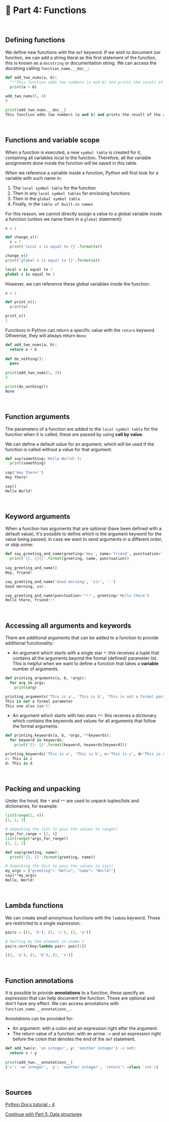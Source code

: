 # 🐍 Part 4: Functions
<br/>

## Defining functions

We define new functions with the `def` keyword. If we wish to document our function, we can add a string literal 
as the first statement of the function, this is known as a `docstring` or documentation string. We can access the 
docstring calling `function_name.__doc__`:

```python
def add_two_nums(a, b):
  """This function adds two numbers (a and b) and prints the result of the adding operation."""
  print(a + b)
  
add_two_nums(5, 4)
9

print(add_two_nums.__doc__)
This function adds two numbers (a and b) and prints the result of the adding operation.
```
<br/>

## Functions and variable scope

When a function is executed, a new `symbol table` is created for it, containing all variables local to the function.
Therefore, all the variable assignments done inside the function will be saved in this table.

When we reference a variable inside a function, Python will first look for a variable with such name in:
  1. The `local symbol table` for the function
  2. Then in any `local symbol tables` for enclosing functions
  3. Then in the `global symbol table`
  4. Finally, in the `table of built-in names` 

For this reason, we cannot directly assign a value to a global variable inside a function (unless we name them in a 
`global` statement):

```python
x = 1

def change_x():
  x = 7
  print('local x is equal to {}'.format(x))

change_x()
print('global x is equal to {}'.format(x))

local x is equal to 7
global x is equal to 1
```

However, we can reference these global variables inside the function:

```python
x = 1

def print_x():
  print(x)

print_x()
1
```

Functions in Python can return a specific value with the `return` keyword. Othwerise, they will always return `None`:

```python
def add_two_nums(a, b):
  return a + b
 
def do_nothing():
  pass
  
print(add_two_nums(1, 3))
4

print(do_nothing())
None
```
<br/>

## Function arguments

The parameters of a function are added to the `local symbol table` for the function when it is called, these are passed by using __call by value__.

We can define a default value for an argument, which will be used if the function is called without a value for that argument:

```python
def say(something='Hello World!'):
  print(something)
  
say('Hey there!')
Hey there!

say()
Hello World!
```
<br/>

## Keyword arguments

When a function has arguments that are optional (have been defined with a default value), it's possible to define which is 
the argument keyword for the value being passed, in case we want to send arguments in a different order, or skip some:

```python
def say_greeting_and_name(greeting='Hey', name='friend', punctuation='!'):
  print('{}, {}{}'.format(greeting, name, punctuation))
  
say_greeting_and_name()
Hey, friend!

say_greeting_and_name('Good morning', 'sir', '.')
Good morning, sir.

say_greeting_and_name(punctuation='!!!', greeting='Hello there')
Hello there, friend!!!
```
<br/>

## Accessing all arguments and keywords

There are additional arguments that can be added to a function to provide additional functionality:

- An argument which starts with a single star `*`: this receives a tuple that contains all the arguments beyond 
the formal (defined) parameter list. This is helpful when we want to define a function that takes a __variable__ 
number of arguments.

```python
def printing_arguments(a, b, *args):
  for arg in args:
    print(arg)

printing_arguments('This is a', 'This is b', 'This is not a formal parameter', 'This one also isn\'t!')
This is not a formal parameter
This one also isn't!
```

- An argument which starts with two stars `**`: this receives a dictionary which contains the keywords and values for 
all arguments that follow the formal arguments.

```python
def printing_keywords(a, b, *args, **keywords):
  for keyword in keywords:
    print('{}: {}'.format(keyword, keywords[keyword]))

printing_keywords('This is a', 'This is b', c='This is c', d='This is d')
c: This is c
d: This is d
```
<br/>

## Packing and unpacking

Under the hood, the `*` and `**` are used to unpack tuples/lists and dictionaries, for example:

```python
list(range(1, 4))
[1, 2, 3]

# Unpacking the list to pass the values to range()
args_for_range = [1, 4]
list(range(*args_for_range))
[1, 2, 3]
```

```python
def say(greeting, name):
  print('{}, {}'.format(greeting, name))

# Unpacking the dict to pass the values to say()
my_args = {"greeting": "Hello", "name": "World!"}
say(**my_args)
Hello, World!
```
<br/>

## Lambda functions

We can create small anonymous functions with the `lambda` keyword. These are restricted to a single expression.

```python
pairs = [(1, 'b'), (2, 'c'), (3, 'a')]

# Sorting by the element in index 1
pairs.sort(key=lambda pair: pair[1])

[(3, 'a'), (1, 'b'), (2, 'c')]
```
<br/>

## Function annotations

It is possible to provide __annotations__ to a function, these specify an expression that can help document the function. 
These are optional and don't have any effect. We can access annotations with `function_name.__annotations__`.

Annotations can be provided for:
  - An argument: with a colon and an expression right after the argument.
  - The return value of a function: with an arrow `->` and an expression right before the colon that denotes the end of the
  `def` statement.

```python
def add_two(x: 'an integer', y: 'another integer') -> int:
  return x + y
  
print(add_two.__annotations__)
{'x': 'an integer', 'y': 'another integer', 'return': <class 'int'>}
```
<br/>

## Sources
[Python Docs tutorial - 4](https://docs.python.org/3/tutorial/controlflow.html)

[Continue with Part 5: Data structures](https://github.com/alysanne/python_notes/blob/master/python-notes-5.md)
